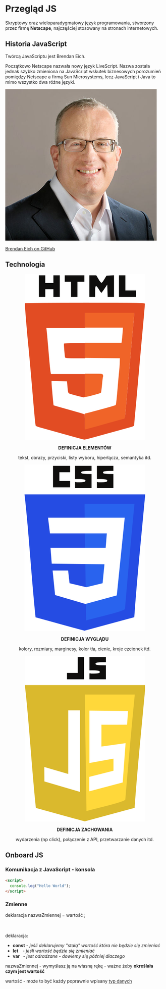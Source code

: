 # Przegląd JS
  Skryptowy oraz wieloparadygmatowy język programowania, stworzony przez firmę **Netscape**, najczęściej stosowany na stronach internetowych.
## Historia JavaScript
<div class="standardWrapper">
<div>
  Twórcą JavaScriptu jest Brendan Eich.

  Początkowo Netscape nazwała nowy język LiveScript. Nazwa została jednak szybko zmieniona na JavaScript wskutek biznesowych porozumień pomiędzy Netscape a firmą Sun Microsystems, lecz JavaScript i Java to mimo wszystko dwa różne języki.
</div>
<div>

  ![Brendan Eich](../images/brendaneich.png)

  [Brendan Eich on GitHub](https://github.com/BrendanEich)
</div>
</div>

## Technologia 
<div class="standardWrapper reverse">
<div style="text-align:center;">

  ![html logo](../images/html5_logo.svg)
  
  **DEFINICJA ELEMENTÓW**

  tekst, obrazy, przyciski, listy wyboru, hiperłącza, semantyka itd.
</div>
<div style="text-align:center;">

  ![css logo](../images/css3_logo.svg)  
  
  **DEFINICJA WYGLĄDU**

  kolory, rozmiary, marginesy, kolor tła, cienie, kroje czcionek itd.
</div>
<div style="text-align:center;">

  ![JavaScript Logo](../images/js_logo.svg)  

  **DEFINICJA ZACHOWANIA**

  wydarzenia (np click), połączenie z API, przetwarzanie danych itd.
</div>
</div>

## Onboard JS
### Komunikacja z JavaScript - konsola
```html
<script>
  console.log("Hello World");
</script>
```

### Zmienne
<div class="exampleTagsContainer">
  <div class="exampleTag">
    <span style="color:var(--green);">deklaracja</span>
    <span style="color:var(--red);">nazwaZmiennej</span>
    <span> = </span>
    <span style="color:var(--pink);">wartość</span>
    <span>;</span>
  </div>
</div>
<br />
<br />

<span style="color:var(--green);">deklaracja</span>:
- **const** - *jeśli deklarujemy "stałą" wartość która nie będzie się zmieniać*
- **let&nbsp;&nbsp;&nbsp;** - *jeśli wartość będzie się zmieniać*
- **var&nbsp;&nbsp;** - *jest odradzane - dowiemy się później dlaczego*

<span style="color:var(--red);">nazwaZmiennej</span> - wymyślasz ją na własną rękę - ważne żeby **określała czym jest wartość**

<span style="color:var(--pink);">wartość</span> - może to być każdy poprawnie wpisany [typ danych](js/data_types.md)
